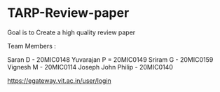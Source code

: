 # TARP-Review-paper

Goal is to Create a high quality review paper 

Team Members :

Saran D - 20MIC0148
Yuvarajan P = 20MIC0149
Sriram G - 20MIC0159
Vignesh M - 20MIC0114
Joseph John Philip - 20MIC0140


https://egateway.vit.ac.in/user/login

